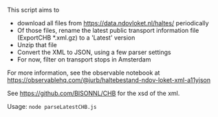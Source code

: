 This script aims to

- download all files from https://data.ndovloket.nl/haltes/ periodically
- Of those files, rename the latest public transport information file (ExportCHB \*.xml.gz) to a 'Latest' version
- Unzip that file
- Convert the XML to JSON, using a few parser settings
- For now, filter on transport stops in Amsterdam

For more information, see the observable notebook at https://observablehq.com/@jurb/haltebestand-ndov-loket-xml-a11yjson

See https://github.com/BISONNL/CHB for the xsd of the xml.

Usage:
`node parseLatestCHB.js`
